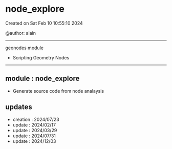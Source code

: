 # node_explore

Created on Sat Feb 10 10:55:10 2024

@author: alain

-----------------------------------------------------
geonodes module
- Scripting Geometry Nodes
-----------------------------------------------------

module : node_explore
---------------------
- Generate source code from node analaysis

updates
-------
- creation : 2024/07/23
- update   : 2024/02/17
- update   : 2024/03/29
- update   : 2024/07/31
- update   : 2024/12/03